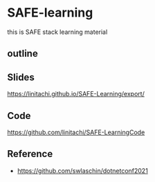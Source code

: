 # SAFE-learning

this is SAFE stack learning material

## outline

## Slides

<https://linitachi.github.io/SAFE-Learning/export/>

## Code

<https://github.com/linitachi/SAFE-LearningCode>

## Reference

- <https://github.com/swlaschin/dotnetconf2021>